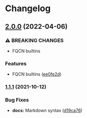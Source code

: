 # Changelog

## [2.0.0](https://www.github.com/agoloncser/ansible-role-git-config/compare/v1.1.1...v2.0.0) (2022-04-06)


### ⚠ BREAKING CHANGES

* FQCN builtins

### Features

* FQCN builtins ([ee0fe2d](https://www.github.com/agoloncser/ansible-role-git-config/commit/ee0fe2da06e60d54e2af76565b961649ec6b5bf0))

### [1.1.1](https://www.github.com/agoloncser/ansible-role-git-config/compare/v1.1.0...v1.1.1) (2021-10-12)


### Bug Fixes

* **docs:** Markdown syntax ([d19ca76](https://www.github.com/agoloncser/ansible-role-git-config/commit/d19ca76e852f761fb2b70636c2d4e1b18b9ae723))
